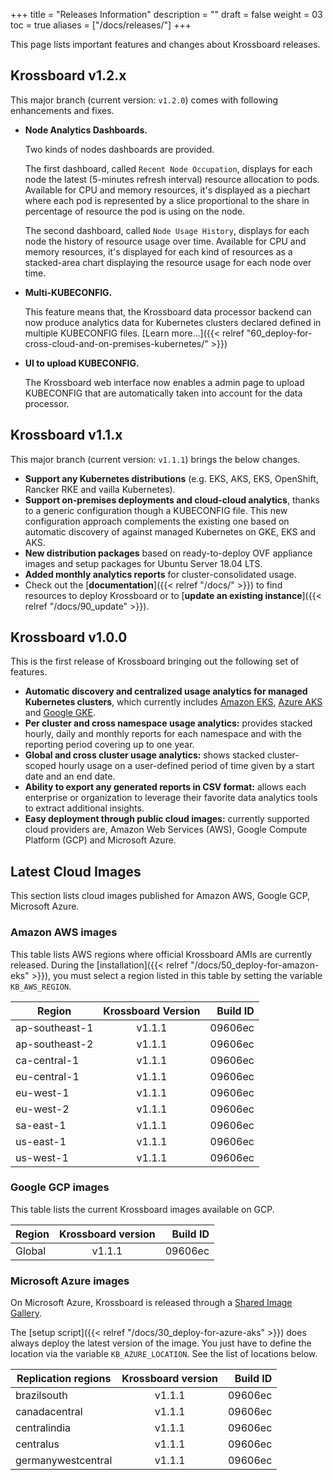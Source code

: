 +++
title = "Releases Information"
description = ""
draft = false
weight = 03
toc = true
aliases = ["/docs/releases/"]
+++

This page lists important features and changes about Krossboard releases.

## Krossboard v1.2.x
This major branch (current version: `v1.2.0`) comes with following enhancements and fixes.
* **Node Analytics Dashboards.**
  
  Two kinds of nodes dashboards are provided. 
  
  The first dashboard, called `Recent Node Occupation`, displays for each node the latest (5-minutes refresh interval) resource allocation to pods. Available for CPU and memory resources, it's displayed as a piechart where each pod is represented by a slice proportional to the share in percentage of resource the pod is using on the node.

  The second dashboard, called `Node Usage History`, displays for each node the history of resource usage over time. Available for CPU and memory resources, it's displayed for each kind of resources as a stacked-area chart displaying the resource usage for each node over time.

* **Multi-KUBECONFIG.**
  
  This feature means that, the Krossboard data processor backend can now produce analytics data 
  for Kubernetes clusters declared defined in multiple KUBECONFIG files. [Learn more...]({{< 
  relref "60_deploy-for-cross-cloud-and-on-premises-kubernetes/" >}})
* **UI to upload KUBECONFIG.**
  
  The Krossboard web interface now enables a admin page to upload KUBECONFIG that are 
  automatically taken into account for the data processor. 


## Krossboard v1.1.x
This major branch (current version: `v1.1.1`) brings the below changes.

* **Support any Kubernetes distributions** (e.g. EKS, AKS, EKS, OpenShift, Rancker RKE and vailla Kubernetes).
* **Support on-premises deployments and cloud-cloud analytics**, thanks to a generic configuration though a KUBECONFIG file. This new configuration approach complements the existing one based on automatic discovery of against managed Kubernetes on GKE, EKS and AKS.
* **New distribution packages** based on ready-to-deploy OVF appliance images and setup packages for Ubuntu Server 18.04 LTS.
* **Added monthly analytics reports** for cluster-consolidated usage. 
* Check out the [**documentation**]({{< relref "/docs/" >}}) to find resources to deploy Krossboard or to [**update an existing instance**]({{< relref "/docs/90_update" >}}).

## Krossboard v1.0.0
This is the first release of Krossboard bringing out the following set of features.

* **Automatic discovery and centralized usage analytics for managed Kubernetes clusters**, which currently includes [Amazon EKS](https://aws.amazon.com/eks/), [Azure AKS](https://azure.microsoft.com/services/kubernetes-service/) and [Google GKE](https://cloud.google.com/kubernetes-engine).
* **Per cluster and cross namespace usage analytics:** provides stacked hourly, daily and monthly reports for each namespace and with the reporting period covering up to one year.
* **Global and cross cluster usage analytics:** shows stacked cluster-scoped hourly usage on a user-defined period of time given by a start date and an end date.
* **Ability to export any generated reports in CSV format:** allows each enterprise or organization to leverage their favorite data analytics tools to extract additional insights.
* **Easy deployment through public cloud images:** currently supported cloud providers are, Amazon Web Services (AWS), Google Compute Platform (GCP) and Microsoft Azure.

## Latest Cloud Images
This section lists cloud images published for Amazon AWS, Google GCP, Microsoft Azure.

### Amazon AWS images
This table lists AWS regions where official Krossboard AMIs are currently released. During the [installation]({{< relref "/docs/50_deploy-for-amazon-eks" >}}), you must select a region listed in this table by setting the variable `KB_AWS_REGION`.

| Region          | Krossboard Version       | Build ID         |
| --------------- |:------------------------:| ----------------:|
| ap-southeast-1  | v1.1.1                   | 09606ec          |
| ap-southeast-2  | v1.1.1                   | 09606ec          |
| ca-central-1    | v1.1.1                   | 09606ec          |
| eu-central-1    | v1.1.1                   | 09606ec          |
| eu-west-1       | v1.1.1                   | 09606ec          |
| eu-west-2       | v1.1.1                   | 09606ec          |
| sa-east-1       | v1.1.1                   | 09606ec          |
| us-east-1       | v1.1.1                   | 09606ec          |
| us-west-1       | v1.1.1                   | 09606ec          |

### Google GCP images
This table lists the current Krossboard images available on GCP.

| Region    | Krossboard version   | Build ID         |
| ----------|:--------------------:| ----------------:|
| Global    | v1.1.1                | 09606ec          |

### Microsoft Azure images
On Microsoft Azure, Krossboard is released through a [Shared Image Gallery](https://docs.microsoft.com/en-us/azure/virtual-machines/linux/shared-image-galleries).

The [setup script]({{< relref "/docs/30_deploy-for-azure-aks" >}}) does always deploy the latest version of the image. You just have to define the location via the variable `KB_AZURE_LOCATION`. See the list of locations below.


| Replication regions   | Krossboard version   | Build ID         |
| ----------------------|:--------------------:| ----------------:|
| brazilsouth           | v1.1.1               | 09606ec          |
| canadacentral         | v1.1.1               | 09606ec          |
| centralindia          | v1.1.1               | 09606ec          |
| centralus             | v1.1.1               | 09606ec          |
| germanywestcentral    | v1.1.1               | 09606ec          |
